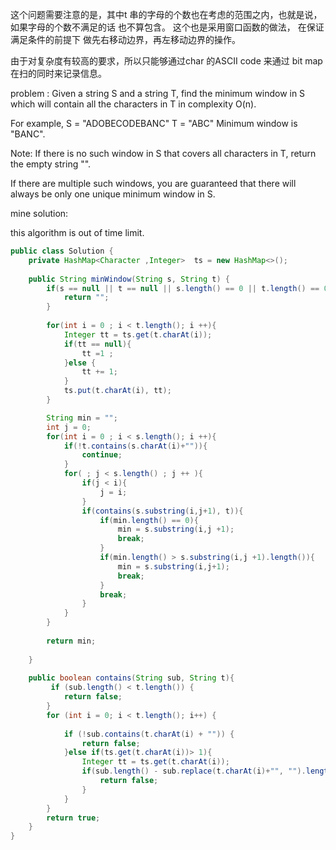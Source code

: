 这个问题需要注意的是，其中t 串的字母的个数也在考虑的范围之内，也就是说，如果字母的个数不满足的话 也不算包含。
这个也是采用窗口函数的做法， 在保证满足条件的前提下 做先右移动边界，再左移动边界的操作。

由于对复杂度有较高的要求，所以只能够通过char 的ASCII code 来通过 bit map 在扫的同时来记录信息。


problem :
Given a string S and a string T, find the minimum window in S which will contain all the characters in T in complexity O(n).

For example,
S = "ADOBECODEBANC"
T = "ABC"
Minimum window is "BANC".

Note:
If there is no such window in S that covers all characters in T, return the empty string "".

If there are multiple such windows, you are guaranteed that there will always be only one unique minimum window in S.

mine solution:

this algorithm is out of time limit.

```java
public class Solution {
    private HashMap<Character ,Integer>  ts = new HashMap<>();
    
    public String minWindow(String s, String t) {
        if(s == null || t == null || s.length() == 0 || t.length() == 0 ){
            return "";
        }
        
        for(int i = 0 ; i < t.length(); i ++){
            Integer tt = ts.get(t.charAt(i));
            if(tt == null){
                tt =1 ;
            }else {
                tt += 1;
            }
            ts.put(t.charAt(i), tt);
        }

        String min = "";
        int j = 0;
        for(int i = 0 ; i < s.length(); i ++){
            if(!t.contains(s.charAt(i)+"")){
                continue;
            }
            for( ; j < s.length() ; j ++ ){
                if(j < i){
                    j = i;
                }
                if(contains(s.substring(i,j+1), t)){
                    if(min.length() == 0){
                        min = s.substring(i,j +1);
                        break;
                    }
                    if(min.length() > s.substring(i,j +1).length()){
                        min = s.substring(i,j+1);
                        break;
                    }
                    break;
                }
            }
        }
        
        return min;
    
    }
    
    public boolean contains(String sub, String t){
         if (sub.length() < t.length()) {
            return false;
        }
        for (int i = 0; i < t.length(); i++) {
            
            if (!sub.contains(t.charAt(i) + "")) {
                return false;
            }else if(ts.get(t.charAt(i))> 1){
                Integer tt = ts.get(t.charAt(i));
                if(sub.length() - sub.replace(t.charAt(i)+"", "").length() < tt){
                    return false;
                }
            }
        }
        return true;
    }
}
```
